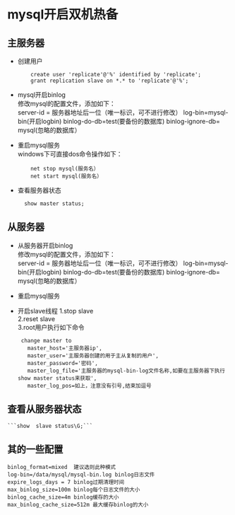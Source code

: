 # mysql开启双机热备  
## 主服务器  
+ 创建用户  
    ```  
        create user 'replicate'@'%' identified by 'replicate';
        grant replication slave on *.* to 'replicate'@'%';
    ```  
+ mysql开启binlog    
     修改mysql的配置文件，添加如下：  
     server-id = 服务器地址后一位（唯一标识，可不进行修改）
     log-bin=mysql-bin(开启logbin)
     binlog-do-db=test(要备份的数据库)
     binlog-ignore-db= mysql(忽略的数据库）
+ 重启mysql服务  
  windows下可直接dos命令操作如下：
  ```
      net stop mysql(服务名）
      net start mysql(服务名）
  ```

+ 查看服务器状态  
  ```
    show master status;
  ```
  
## 从服务器  

+  从服务器开启binlog  
         修改mysql的配置文件，添加如下：  
         server-id = 服务器地址后一位（唯一标识，可不进行修改）
         log-bin=mysql-bin(开启logbin)
         binlog-do-db=test(要备份的数据库)
         binlog-ignore-db= mysql(忽略的数据库）
         
+ 重启mysql服务  

+ 开启slave线程
  1.stop slave  
  2.reset slave  
  3.root用户执行如下命令  
    ```
     change master to
       master_host='主服务器ip',
       master_user='主服务器创建的用于主从复制的用户',
       master_password='密码',
       master_log_file='主服务器的mysql-bin-log文件名称,如要在主服务器下执行show master status来获取',
       master_log_pos=如上，注意没有引号,结束加逗号
## 查看从服务器状态  
    ```show  slave status\G;```
    
    
##  其的一些配置  
    binlog_format=mixed  建议选则此种模式
    log-bin=/data/mysql/mysql-bin.log binlog日志文件
    expire_logs_days = 7 binlog过期清理时间  
    max_binlog_size=100m binlog每个日志文件的大小
    binlog_cache_size=4m binlog缓存的大小
    max_binlog_cache_size=512m 最大缓存binlog的大小

